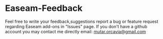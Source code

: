 # Easeam-Feedback
Feel free to write your feedback,suggestions report a bug or feature request regarding Easeam add-ons in "Issues" page.
If you don't have a github account you may contact me directly
email: mutar.orcavia@gmail.com
